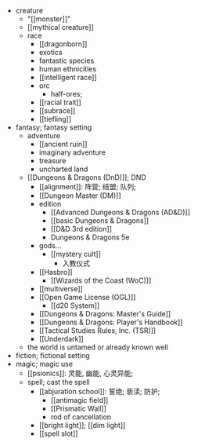 - creature
    - "[[monster]]"
    - [[mythical creature]]
    - race
        - [[dragonborn]]
        - exotics
        - fantastic species
        - human ethnicities
        - [[intelligent race]]
        - orc
            - half-ores;
        - [[racial trait]]
        - [[subrace]]
        - [[tiefling]]
- fantasy; fantasy setting
    - adventure
        - [[ancient ruin]]
        - imaginary adventure
        - treasure
        - uncharted land
    - [[Dungeons & Dragons (DnD)]]; DND
        - [[alignment]]: 阵营; 结盟; 队列;
        - [[Dungeon Master (DM)]]
        - edition
            - [[Advanced Dungeons & Dragons (AD&D)]]
            - [[basic Dungeons & Dragons]]
            - [[D&D 3rd edition]]
            - Dungeons & Dragons 5e
        - gods...
            - [[mystery cult]]
                - 入教仪式
        - [[Hasbro]]
            - [[Wizards of the Coast (WoC)]]
        - [[multiverse]]
        - [[Open Game License (OGL)]]
            - [[d20 System]]
        - [[Dungeons & Dragons: Master's Guide]]
        - [[Dungeons & Dragons: Player's Handbook]]
        - [[Tactical Studies Rules, Inc. (TSR)]]
        - [[Underdark]]
    - the world is untamed or already known well
- fiction; fictional setting
- magic; magic use
    - [[psionics]]: 灵能, 幽能, 心灵异能;
    - spell; cast the spell
        - [[abjuration school]]: 誓绝; 亵渎; 防护;
            - [[antimagic field]]
            - [[Prismatic Wall]]
            - rod of cancellation
        - [[bright light]]; [[dim light]]
        - [[spell slot]]
